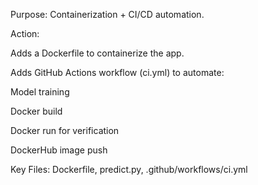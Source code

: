 Purpose: Containerization + CI/CD automation.

Action:

Adds a Dockerfile to containerize the app.

Adds GitHub Actions workflow (ci.yml) to automate:

Model training

Docker build

Docker run for verification

DockerHub image push

Key Files: Dockerfile, predict.py, .github/workflows/ci.yml